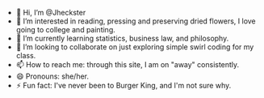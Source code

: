 - 👋 Hi, I’m @Jheckster  
- 👀 I’m interested in reading, pressing and preserving dried flowers, I love going to college and painting.   
- 🌱 I’m currently learning statistics, business law, and philosophy.   
- 💞️ I’m looking to collaborate on just exploring simple swirl coding for my class.  
- 📫 How to reach me: through this site, I am on "away" consistently.  
- 😄 Pronouns: she/her.  
- ⚡ Fun fact: I've never been to Burger King, and I'm not sure why.

<!---
Jheckster/Jheckster is a ✨ special ✨ repository because its `README.md` (this file) appears on your GitHub profile.
You can click the Preview link to take a look at your changes.
--->
